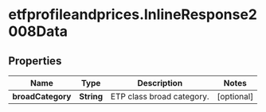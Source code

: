 # etfprofileandprices.InlineResponse2008Data

## Properties

Name | Type | Description | Notes
------------ | ------------- | ------------- | -------------
**broadCategory** | **String** | ETP class broad category. | [optional] 


